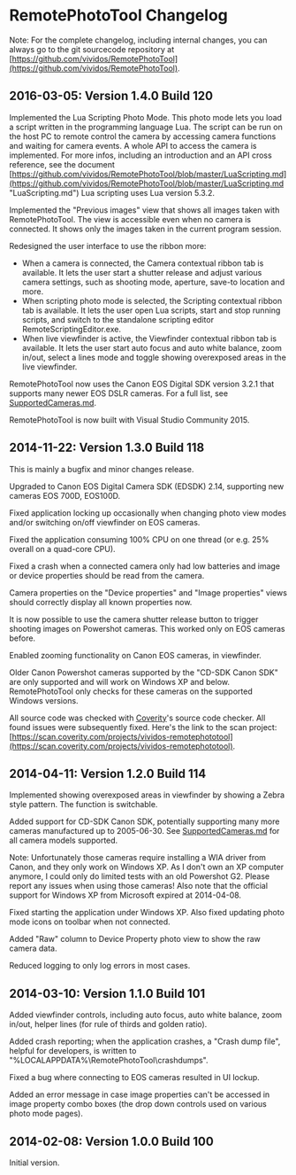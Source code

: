 # RemotePhotoTool Changelog #

Note: For the complete changelog, including internal changes, you can always go to
the git sourcecode repository at [https://github.com/vividos/RemotePhotoTool](https://github.com/vividos/RemotePhotoTool).

## 2016-03-05: Version 1.4.0 Build 120 ##

Implemented the Lua Scripting Photo Mode. This photo mode lets you load a script written in the
programming language Lua. The script can be run on the host PC to remote control the camera by
accessing camera functions and waiting for camera events. A whole API to access the camera is
implemented. For more infos, including an introduction and an API cross reference, see the
document [https://github.com/vividos/RemotePhotoTool/blob/master/LuaScripting.md](https://github.com/vividos/RemotePhotoTool/blob/master/LuaScripting.md "LuaScripting.md")
Lua scripting uses Lua version 5.3.2.

Implemented the "Previous images" view that shows all images taken with RemotePhotoTool. The view
is accessible even when no camera is connected. It shows only the images taken in the current
program session.

Redesigned the user interface to use the ribbon more:

- When a camera is connected, the Camera contextual ribbon tab is available. It lets the user
  start a shutter release and adjust various camera settings, such as shooting mode, aperture,
  save-to location and more.
- When scripting photo mode is selected, the Scripting contextual ribbon tab is available. It lets
  the user open Lua scripts, start and stop running scripts, and switch to the standalone
  scripting editor RemoteScriptingEditor.exe.
- When live viewfinder is active, the Viewfinder contextual ribbon tab is available. It lets the
  user start auto focus and auto white balance, zoom in/out, select a lines mode and toggle
  showing overexposed areas in the live viewfinder.

RemotePhotoTool now uses the Canon EOS Digital SDK version 3.2.1 that supports many newer EOS DSLR
cameras. For a full list, see [SupportedCameras.md](SupportedCameras.md).

RemotePhotoTool is now built with Visual Studio Community 2015.

## 2014-11-22: Version 1.3.0 Build 118 ##

This is mainly a bugfix and minor changes release.

Upgraded to Canon EOS Digital Camera SDK (EDSDK) 2.14, supporting new cameras EOS 700D, EOS100D.

Fixed application locking up occasionally when changing photo view modes and/or switching on/off
viewfinder on EOS cameras.

Fixed the application consuming 100% CPU on one thread (or e.g. 25% overall on a quad-core CPU).

Fixed a crash when a connected camera only had low batteries and image or device properties should be
read from the camera.

Camera properties on the "Device properties" and "Image properties" views should correctly display
all known properties now.

It is now possible to use the camera shutter release button to trigger shooting images on Powershot
cameras. This worked only on EOS cameras before.

Enabled zooming functionality on Canon EOS cameras, in viewfinder.

Older Canon Powershot cameras supported by the "CD-SDK Canon SDK" are only supported and will work
on Windows XP and below. RemotePhotoTool only checks for these cameras on the supported Windows
versions.

All source code was checked with [Coverity](http://www.coverity.com/)'s source code checker. All
found issues were subsequently fixed. Here's the link to the scan project:
[https://scan.coverity.com/projects/vividos-remotephototool](https://scan.coverity.com/projects/vividos-remotephototool).

## 2014-04-11: Version 1.2.0 Build 114 ##

Implemented showing overexposed areas in viewfinder by showing a Zebra style pattern. The
function is switchable.

Added support for CD-SDK Canon SDK, potentially supporting many more cameras manufactured up
to 2005-06-30. See [SupportedCameras.md](SupportedCameras.md) for all camera models supported.

Note: Unfortunately those cameras require installing a WIA driver from Canon, and they only
work on Windows XP. As I don't own an XP computer anymore, I could only do limited tests with
an old Powershot G2. Please report any issues when using those cameras!
Also note that the official support for Windows XP from Microsoft expired at 2014-04-08.

Fixed starting the application under Windows XP. Also fixed updating photo mode icons on
toolbar when not connected.

Added "Raw" column to Device Property photo view to show the raw camera data.

Reduced logging to only log errors in most cases.

## 2014-03-10: Version 1.1.0 Build 101 ##

Added viewfinder controls, including auto focus, auto white balance, zoom in/out,
helper lines (for rule of thirds and golden ratio).

Added crash reporting; when the application crashes, a "Crash dump file", helpful
for developers, is written to "%LOCALAPPDATA%\RemotePhotoTool\crashdumps".

Fixed a bug where connecting to EOS cameras resulted in UI lockup.

Added an error message in case image properties can't be accessed in image property
combo boxes (the drop down controls used on various photo mode pages).

## 2014-02-08: Version 1.0.0 Build 100 ##
Initial version.

